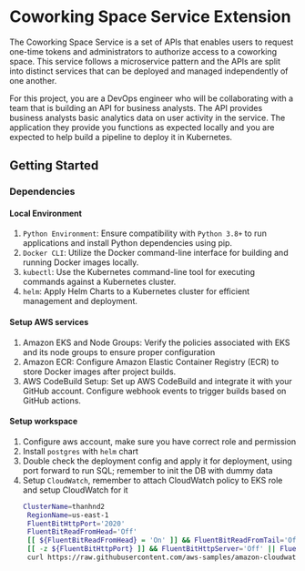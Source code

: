 
# Coworking Space Service Extension
The Coworking Space Service is a set of APIs that enables users to request one-time tokens and administrators to authorize access to a coworking space. This service follows a microservice pattern and the APIs are split into distinct services that can be deployed and managed independently of one another.

For this project, you are a DevOps engineer who will be collaborating with a team that is building an API for business analysts. The API provides business analysts basic analytics data on user activity in the service. The application they provide you functions as expected locally and you are expected to help build a pipeline to deploy it in Kubernetes.

## Getting Started

### Dependencies
#### Local Environment
1. `Python Environment`: Ensure compatibility with `Python 3.8+` to run applications and install Python dependencies using pip.
2. `Docker CLI`: Utilize the Docker command-line interface for building and running Docker images locally.
3. `kubectl`: Use the Kubernetes command-line tool for executing commands against a Kubernetes cluster.
4. `helm`: Apply Helm Charts to a Kubernetes cluster for efficient management and deployment.

#### Setup AWS services
1. Amazon EKS and Node Groups:
   Verify the policies associated with EKS and its node groups to ensure proper configuration
2. Amazon ECR:
   Configure Amazon Elastic Container Registry (ECR) to store Docker images after project builds.
3. AWS CodeBuild Setup:
   Set up AWS CodeBuild and integrate it with your GitHub account. Configure webhook events to trigger builds based on GitHub actions.

#### Setup workspace
1. Configure aws account, make sure you have correct role and permission
2. Install `postgres` with `helm` chart
3. Double check the deployment config and apply it for deployment, using port forward to run SQL; remember to init the DB with dummy data
4. Setup `CloudWatch`, remember to attach CloudWatch policy to EKS role and setup CloudWatch for it
   ```bash
   ClusterName=thanhnd2
    RegionName=us-east-1
    FluentBitHttpPort='2020'
    FluentBitReadFromHead='Off'
    [[ ${FluentBitReadFromHead} = 'On' ]] && FluentBitReadFromTail='Off'|| FluentBitReadFromTail='On'
    [[ -z ${FluentBitHttpPort} ]] && FluentBitHttpServer='Off' || FluentBitHttpServer='On'
    curl https://raw.githubusercontent.com/aws-samples/amazon-cloudwatch-container-insights/latest/k8s-deployment-manifest-templates/   deployment-mode/daemonset/container-insights-monitoring/quickstart/cwagent-fluent-bit-quickstart.yaml | sed 's/{{cluster_name}}/'$ {ClusterName}'/;s/{{region_name}}/'${RegionName}'/;s/{{http_server_toggle}}/"'${FluentBitHttpServer}'"/;s/{{http_server_port}}/"'$   {FluentBitHttpPort}'"/;s/{{read_from_head}}/"'${FluentBitReadFromHead}'"/;s/{{read_from_tail}}/"'${FluentBitReadFromTail}'"/' | kubectl    apply -f -
   ```